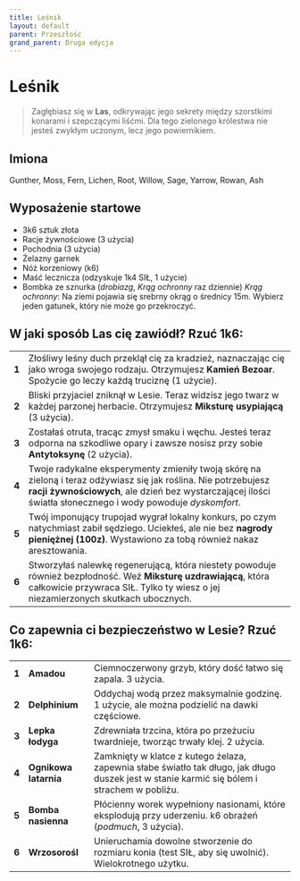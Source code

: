 ```yaml
---
title: Leśnik
layout: default
parent: Przeszłość
grand_parent: Druga edycja
---
```


# Leśnik

> Zagłębiasz się w **Las**, odkrywając jego sekrety między szorstkimi konarami i szepczącymi liśćmi. Dla tego zielonego królestwa nie jesteś zwykłym uczonym, lecz jego powiernikiem.

## Imiona

Gunther, Moss, Fern, Lichen, Root, Willow, Sage, Yarrow, Rowan, Ash

## Wyposażenie startowe

- 3k6 sztuk złota
- Racje żywnościowe (3 użycia)
- Pochodnia (3 użycia) 
- Żelazny garnek
- Nóż korzeniowy (k6)
- Maść lecznicza (odzyskuje 1k4 SIŁ, 1 użycie)
- Bombka ze sznurka (_drobiazg_, _Krąg ochronny_ raz dziennie)
_Krąg ochronny_: Na ziemi pojawia się srebrny okrąg o średnicy 15m. Wybierz jeden gatunek, który nie może go przekroczyć.

## W jaki sposób Las cię zawiódł? Rzuć 1k6:

|       |                                                                                                                                                                                              |
| ----- | -------------------------------------------------------------------------------------------------------------------------------------------------------------------------------------------- |
| **1** | Złośliwy leśny duch przeklął cię za kradzież, naznaczając cię jako wroga swojego rodzaju. Otrzymujesz **Kamień Bezoar**. Spożycie go leczy każdą truciznę (1 użycie).             |
| **2** | Bliski przyjaciel zniknął w Lesie. Teraz widzisz jego twarz w każdej parzonej herbacie. Otrzymujesz **Miksturę usypiającą** (3 użycia).                                |
| **3** | Zostałaś otruta, tracąc zmysł smaku i węchu. Jesteś teraz odporna na szkodliwe opary i zawsze nosisz przy sobie **Antytoksynę** (2 użycia).    |
| **4** | Twoje radykalne eksperymenty zmieniły twoją skórę na zieloną i teraz odżywiasz się jak roślina. Nie potrzebujesz **racji żywnościowych**, ale dzień bez wystarczającej ilości światła słonecznego i wody powoduje _dyskomfort_. |
| **5** | Twój imponujący trupojad wygrał lokalny konkurs, po czym natychmiast zabił sędziego. Uciekłeś, ale nie bez **nagrody pieniężnej (100z)**. Wystawiono za tobą również nakaz aresztowania.       |
| **6** | Stworzyłaś nalewkę regenerującą, która niestety powoduje również bezpłodność. Weź **Miksturę uzdrawiającą**, która całkowicie przywraca SIŁ. Tylko ty wiesz o jej niezamierzonych skutkach ubocznych.     |

## Co zapewnia ci bezpieczeństwo w Lesie? Rzuć 1k6:

|       |                  |                                                                                                          |
| ----- | ---------------- | -------------------------------------------------------------------------------------------------------- |
| **1** | **Amadou**       | Ciemnoczerwony grzyb, który dość łatwo się zapala. 3 użycia.                                               |
| **2** | **Delphinium**   | Oddychaj wodą przez maksymalnie godzinę. 1 użycie, ale można podzielić na dawki częściowe.                       |
| **3** | **Lepka łodyga**  | Zdrewniała trzcina, która po przeżuciu twardnieje, tworząc trwały klej. 2 użycia.                                 |
| **4** | **Ognikowa latarnia** | Zamknięty w klatce z kutego żelaza, zapewnia słabe światło tak długo, jak długo duszek jest w stanie karmić się bólem i strachem w pobliżu. |
| **5** | **Bomba nasienna**    | Płócienny worek wypełniony nasionami, które eksplodują przy uderzeniu. k6 obrażeń (_podmuch_, 3 użycia).                     |
| **6** | **Wrzosorośl**    | Unieruchamia dowolne stworzenie do rozmiaru konia (test SIŁ, aby się uwolnić). Wielokrotnego użytku.                                 |
